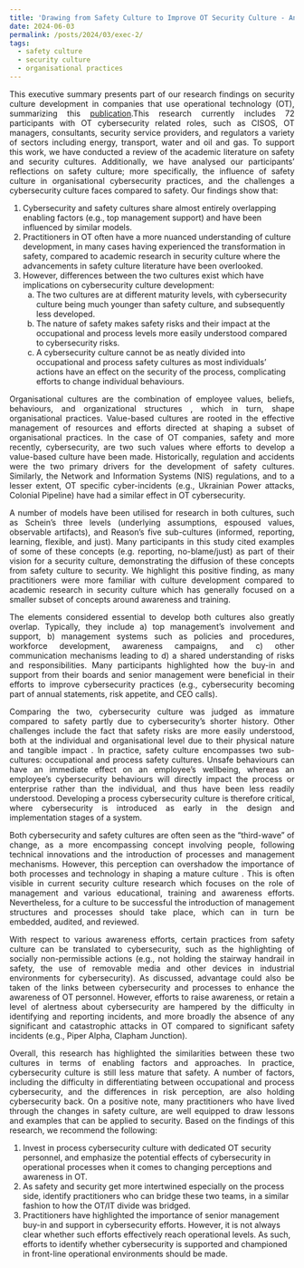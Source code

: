 ```yaml
---
title: 'Drawing from Safety Culture to Improve OT Security Culture - An Executive Summary'
date: 2024-06-03
permalink: /posts/2024/03/exec-2/
tags:
  - safety culture
  - security culture
  - organisational practices
---
```


<title>Drawing from Safety Culture to Improve OT Security Culture - An Executive Summary</title>


<p align="justify">This executive summary presents part of our research findings on security culture development in companies that use operational technology (OT), summarizing this  <a href="https://rpsonline.com.sg/proceedings/esrel2023/html/P297.html">publication</a>.This research currently includes 72 participants with OT cybersecurity related roles, such as CISOS, OT managers, consultants, security service providers, and regulators a variety of sectors including energy, transport, water and oil and gas. To support this work, we have conducted a review of the academic literature on safety and security cultures. Additionally, we have analysed our participants’ reflections on safety culture; more specifically, the influence of safety culture in organisational cybersecurity practices, and the challenges a cybersecurity culture faces compared to safety.  Our findings show that: </p><ol>
<li> Cybersecurity and safety cultures share almost entirely overlapping enabling factors (e.g., top management support) and have been influenced by similar models. </li>
<li> Practitioners in OT often have a more nuanced understanding of culture development, in many cases having experienced the transformation in safety, compared to academic research in security culture where the advancements in safety culture literature have been overlooked. </li>
<li>However, differences between the two cultures exist which have implications on cybersecurity culture development: <ol type="a"> 
<li>  The two cultures are at different maturity levels, with cybersecurity culture being much younger than safety culture, and subsequently less developed.
</li> 
<li> The nature of safety makes safety risks and their impact at the occupational and process levels more easily understood compared to cybersecurity risks.
</li>
<li>A cybersecurity culture cannot be as neatly divided into occupational and process safety cultures as most individuals’ actions have an effect on the security of the process, complicating efforts to change individual behaviours.</li></ol>
</li></ol>
<p align="justify">Organisational cultures  are the combination of employee values, beliefs, behaviours, and organizational structures , which in turn, shape organisational practices. Value-based cultures are rooted in the effective management of resources and efforts directed at shaping a subset of organisational practices. In the case of OT companies, safety and more recently, cybersecurity, are two such values where efforts to develop a value-based culture have been made. Historically, regulation and accidents were the two primary drivers for the development of safety cultures. Similarly, the Network and Information Systems (NIS) regulations, and to a lesser extent, OT specific cyber-incidents (e.g., Ukrainian Power attacks, Colonial Pipeline) have had a similar effect in OT  cybersecurity. </p>
<p align="justify">A number of models have been utilised for research in both cultures, such as Schein’s three levels (underlying assumptions, espoused values, observable artifacts), and Reason’s five sub-cultures (informed, reporting, learning, flexible, and just). Many   participants in this study cited examples of some of these concepts (e.g. reporting, no-blame/just) as part of their vision for a security culture, demonstrating the diffusion of these concepts from safety culture to security. We highlight this positive finding, as many practitioners were more familiar with culture development compared to academic research in security culture which has generally focused on a smaller subset of concepts around awareness and training. </p>
<p align="justify">The elements considered essential to develop both cultures also greatly overlap. Typically, they include a) top management’s involvement and support, b) management systems such as policies and procedures, workforce development, awareness campaigns, and c) other communication mechanisms leading to d) a shared understanding of risks and responsibilities. Many  participants highlighted how the buy-in and support from their boards and senior management were beneficial in their efforts to improve cybersecurity practices (e.g., cybersecurity becoming part of annual statements, risk appetite, and CEO calls). </p>
<p align="justify">Comparing the two, cybersecurity culture  was judged as immature compared to safety partly  due to cybersecurity’s shorter history. Other challenges include the fact that safety risks are more easily understood, both at the individual and organisational level due to their physical nature and tangible impact . In practice, safety culture encompasses two sub-cultures: occupational and process safety cultures. Unsafe behaviours can have an immediate effect on an employee’s wellbeing, whereas an employee’s cybersecurity behaviours will directly impact the process or enterprise rather than the individual, and thus have been less readily understood. Developing a process cybersecurity culture is therefore critical, where cybersecurity is introduced as early  in the design and implementation stages of a system. </p>
<p align="justify">Both cybersecurity and safety cultures are often seen as the “third-wave” of change, as a more encompassing concept involving people, following technical innovations and the introduction of processes and management mechanisms. However, this perception can overshadow the importance of both processes and technology in shaping a mature culture  . This is often visible in current security culture research which focuses on the role of management and various educational, training and awareness efforts. Nevertheless, for a culture to be successful the introduction of management structures and processes should take place, which can in turn be embedded, audited, and reviewed. </p>
<p align="justify">With respect to various awareness efforts, certain practices from safety culture can be translated to cybersecurity, such as the highlighting of socially non-permissible actions (e.g., not holding the stairway handrail in safety, the use of removable media and other devices in industrial environments for cybersecurity). As discussed, advantage could also be taken of the links between cybersecurity and processes to enhance the awareness of OT personnel. However, efforts to raise awareness, or retain a level of alertness about cybersecurity are hampered by the difficulty in identifying and reporting incidents, and more broadly the absence of any significant and catastrophic attacks in OT compared to significant safety incidents (e.g., Piper Alpha, Clapham Junction). </p>

<p align="justify">Overall, this research has highlighted the similarities between these two cultures in terms of enabling factors and approaches. In practice, cybersecurity culture is still less mature that safety. A number of factors, including the difficulty in differentiating between occupational and process cybersecurity, and the differences in risk perception, are also holding cybersecurity back. On a positive note, many practitioners who have lived through the changes in safety culture, are well equipped to draw lessons and examples that can be applied to security. 
Based on the findings of this research, we recommend the following:  <ol>
<li>  Invest in process cybersecurity culture with dedicated OT security personnel, and emphasize the potential effects of cybersecurity in operational processes when it comes to changing perceptions and awareness in OT.
</li><li> As safety and security get more intertwined especially on the process side, identify practitioners who can bridge these two teams, in a similar fashion to how the OT/IT divide was bridged.
</li><li>  Practitioners have highlighted the importance of senior management buy-in and support in cybersecurity efforts. However, it is not always clear whether such efforts effectively reach operational levels. As such, efforts to identify whether cybersecurity is supported and championed in front-line operational environments should be made. </li></ol> </p>